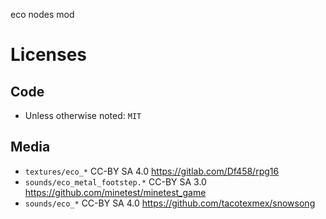 
eco nodes mod

# Licenses

## Code

* Unless otherwise noted: `MIT`

## Media

* `textures/eco_*` CC-BY SA 4.0 https://gitlab.com/Df458/rpg16
* `sounds/eco_metal_footstep.*` CC-BY SA 3.0 https://github.com/minetest/minetest_game
* `sounds/eco_*` CC-BY SA 4.0 https://github.com/tacotexmex/snowsong